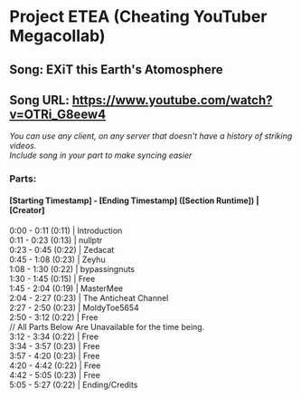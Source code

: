 # Project ETEA (Cheating YouTuber Megacollab)
## Song: EXiT this Earth's Atomosphere
## Song URL: https://www.youtube.com/watch?v=OTRi_G8eew4

*You can use any client, on any server that doesn't have a history of striking videos.*\
*Include song in your part to make syncing easier*

### Parts:
#### [Starting Timestamp] - [Ending Timestamp] ([Section Runtime]) | [Creator]
0:00 - 0:11 (0:11) | Introduction\
0:11 - 0:23 (0:13)  | nullptr\
0:23 - 0:45 (0:22)  | Zedacat\
0:45 - 1:08 (0:23) | Zeyhu\
1:08 - 1:30 (0:22) | bypassingnuts\
1:30 - 1:45 (0:15) | Free\
1:45 - 2:04 (0:19) | MasterMee\
2:04 - 2:27 (0:23) | The Anticheat Channel\
2:27 - 2:50 (0:23) | MoldyToe5654\
2:50 - 3:12 (0:22) | Free\
// All Parts Below Are Unavailable for the time being.\
3:12 - 3:34 (0:22) | Free\
3:34 - 3:57 (0:23) | Free\
3:57 - 4:20 (0:23) | Free\
4:20 - 4:42 (0:22) | Free\
4:42 - 5:05 (0:23) | Free\
5:05 - 5:27 (0:22) | Ending/Credits
